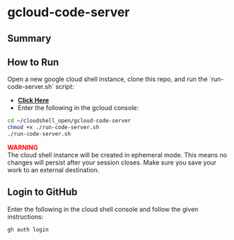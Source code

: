 # gcloud-code-server

## Summary

## How to Run

Open a new google cloud shell instance, clone this repo, and run the \`run-code-server.sh\` script:
* [**Click Here**](https://shell.cloud.google.com/?fromcloudshell=true&show=ide%2Cterminal&cloudshell_git_repo=https://github.com/ChoiBoiii/gcloud-code-server.git&ephemeral=true)
* Enter the following in the gcloud console:
```bash
cd ~/cloudshell_open/gcloud-code-server
chmod +x ./run-code-server.sh
./run-code-server.sh
```

<span style="color:red">**WARNING**</span> \
The cloud shell instance will be created in ephemeral mode. This means no changes will persist after your session closes. Make sure you save your work to an external destination.

## Login to GitHub
Enter the following in the cloud shell console and follow the given instructions:
```bash
gh auth login
```
